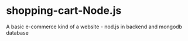 # shopping-cart-Node.js
A basic e-commerce kind of a website - nod.js in backend and mongodb database
